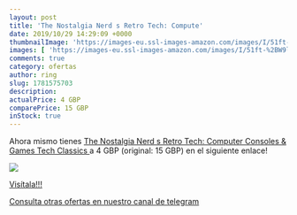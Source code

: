 ```yaml
---
layout: post
title: 'The Nostalgia Nerd s Retro Tech: Compute'
date: 2019/10/29 14:29:09 +0000
thumbnailImage: 'https://images-eu.ssl-images-amazon.com/images/I/51ft-%2BW9l9L._SL200_.jpg'
images: [ 'https://images-eu.ssl-images-amazon.com/images/I/51ft-%2BW9l9L._SL200_.jpg' ]
comments: true
category: ofertas
author: ring
slug: 1781575703
description:
actualPrice: 4 GBP
comparePrice: 15 GBP
inStock: true
---
```


Ahora mismo tienes [The Nostalgia Nerd s Retro Tech: Computer  Consoles & Games  Tech Classics ](https://www.amazon.com/dp/1781575703/?tag=redken08-20) a 4 GBP (original: 15 GBP) en el siguiente enlace!

[![](https://images-eu.ssl-images-amazon.com/images/I/51ft-%2BW9l9L._SL200_.jpg)](https://www.amazon.com/dp/1781575703/?tag=redken08-20)

[Visítala!!!](https://www.amazon.com/dp/1781575703/?tag=redken08-20)

[Consulta otras ofertas en nuestro canal de telegram](https://t.me/s/ofertas25)
